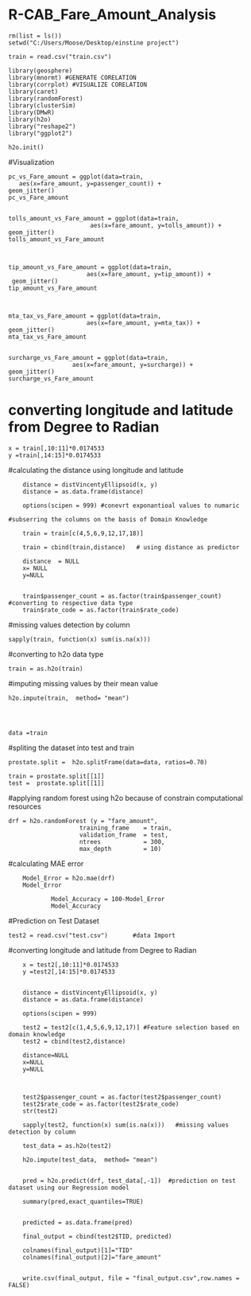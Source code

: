 # R-CAB_Fare_Amount_Analysis

    rm(list = ls())
    setwd("C:/Users/Moose/Desktop/einstine project")

    train = read.csv("train.csv")

    library(geosphere)
	library(mnormt) #GENERATE CORELATION
	library(corrplot) #VISUALIZE CORELATION
	library(caret)
	library(randomForest)
	library(clusterSim)
	library(DMwR)
	library(h2o)
	library("reshape2")
	library("ggplot2")

	h2o.init()

#Visualization

	pc_vs_Fare_amount = ggplot(data=train,
       aes(x=fare_amount, y=passenger_count)) +
  	geom_jitter()
	pc_vs_Fare_amount


	tolls_amount_vs_Fare_amount = ggplot(data=train,
                           aes(x=fare_amount, y=tolls_amount)) +
  	geom_jitter()
	tolls_amount_vs_Fare_amount



	tip_amount_vs_Fare_amount = ggplot(data=train,
                          aes(x=fare_amount, y=tip_amount)) +
 	 geom_jitter()
	tip_amount_vs_Fare_amount



	mta_tax_vs_Fare_amount = ggplot(data=train,
                          aes(x=fare_amount, y=mta_tax)) +
  	geom_jitter()
	mta_tax_vs_Fare_amount


	surcharge_vs_Fare_amount = ggplot(data=train,
                      aes(x=fare_amount, y=surcharge)) +
  	geom_jitter()
	surcharge_vs_Fare_amount


# converting longitude and latitude from Degree to Radian

	x = train[,10:11]*0.0174533   
	y =train[,14:15]*0.0174533

 #calculating the distance using longitude and latitude
 
		distance = distVincentyEllipsoid(x, y)  
		distance = as.data.frame(distance)

		options(scipen = 999) #conevrt exponantioal values to numaric
	
	#subserring the columns on the basis of Domain Knowledge

		train = train[c(4,5,6,9,12,17,18)] 

		train = cbind(train,distance)   # using distance as predictor

		distance  = NULL
		x= NULL
		y=NULL


		train$passenger_count = as.factor(train$passenger_count) #converting to respective data type
		train$rate_code = as.factor(train$rate_code)
	
#missing values detection by column

	sapply(train, function(x) sum(is.na(x)))
	
#converting to h2o data type

	train = as.h2o(train)                                     

#imputing missing values by their mean value

	h2o.impute(train,  method= "mean")                  




	data =train

#spliting the dataset into test and train

	prostate.split =  h2o.splitFrame(data=data, ratios=0.70)    

	train = prostate.split[[1]]
	test =  prostate.split[[1]]

#applying random forest using h2o because of constrain computational resources

	drf = h2o.randomForest (y = "fare_amount",
                        training_frame    = train,
                        validation_frame  = test,
                        ntrees            = 300,
                        max_depth         = 10)

   #calculating MAE error
	
		Model_Error = h2o.mae(drf)   
	    Model_Error

				Model_Accuracy = 100-Model_Error
				Model_Accuracy


#Prediction on Test Dataset

	test2 = read.csv("test.csv")       #data Import

 #converting longitude and latitude from Degree to Radian
 
		x = test2[,10:11]*0.0174533       
		y =test2[,14:15]*0.0174533


		distance = distVincentyEllipsoid(x, y)
		distance = as.data.frame(distance)

		options(scipen = 999)

		test2 = test2[c(1,4,5,6,9,12,17)] #Feature selection based on domain knowledge
		test2 = cbind(test2,distance)

		distance=NULL
		x=NULL
		y=NULL



		test2$passenger_count = as.factor(test2$passenger_count)
		test2$rate_code = as.factor(test2$rate_code)
		str(test2)

		sapply(test2, function(x) sum(is.na(x)))   #missing values detection by column 

		test_data = as.h2o(test2)

		h2o.impute(test_data,  method= "mean")


		pred = h2o.predict(drf, test_data[,-1])  #prediction on test dataset using our Regression model

		summary(pred,exact_quantiles=TRUE)


		predicted = as.data.frame(pred)       

		final_output = cbind(test2$TID, predicted)

		colnames(final_output)[1]="TID"
		colnames(final_output)[2]="fare_amount"


		write.csv(final_output, file = "final_output.csv",row.names = FALSE)
